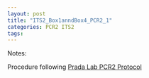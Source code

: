 ```yaml
---
layout: post
title: "ITS2_Box1anndBox4_PCR2_1"
categories: PCR2 ITS2
tags:
---
```



Notes:

Procedure following [Prada Lab PCR2 Protocol](https://github.com/meschedl/PPP-Lab-Resources/blob/master/Protocols_and_Lab_Resources/PCR/Amplicon_PCR_Library_Prep/Prada_Amplicon_PCR_Library_Prep.md)
